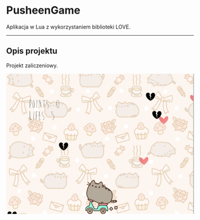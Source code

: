 PusheenGame
===================


Aplikacja w Lua z wykorzystaniem biblioteki LOVE.

----------


Opis projektu
-------------

Projekt zaliczeniowy.

![enter image description here](pic.png)


